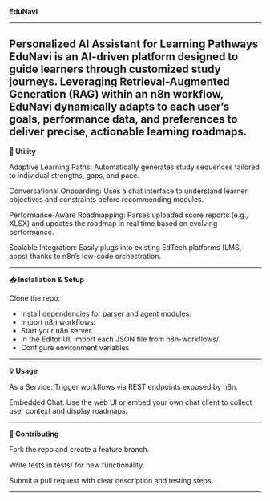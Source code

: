 **EduNavi**

-------------------------------------------------------------------------------------------------------
Personalized AI Assistant for Learning Pathways
EduNavi is an AI-driven platform designed to guide learners through customized study journeys. Leveraging Retrieval-Augmented Generation (RAG) within an n8n workflow, EduNavi dynamically adapts to each user’s goals, performance data, and preferences to deliver precise, actionable learning roadmaps.
-------------------------------------------------------------------------------------------------------
**🚀 Utility**

Adaptive Learning Paths: Automatically generates study sequences tailored to individual strengths, gaps, and pace.

Conversational Onboarding: Uses a chat interface to understand learner objectives and constraints before recommending modules.

Performance-Aware Roadmapping: Parses uploaded score reports (e.g., XLSX) and updates the roadmap in real time based on evolving performance.

Scalable Integration: Easily plugs into existing EdTech platforms (LMS, apps) thanks to n8n’s low-code orchestration.

-------------------------------------------------------------------------------------------------------
**📥 Installation & Setup**

Clone the repo:

 - Install dependencies for parser and agent modules:
 - Import n8n workflows:
 - Start your n8n server.
 - In the Editor UI, import each JSON file from n8n-workflows/.
 - Configure environment variables
-------------------------------------------------------------------------------------------------------
**💡 Usage**

As a Service: Trigger workflows via REST endpoints exposed by n8n.

Embedded Chat: Use the web UI or embed your own chat client to collect user context and display roadmaps.

-------------------------------------------------------------------------------------------------------
**🤝 Contributing**

Fork the repo and create a feature branch.

Write tests in tests/ for new functionality.

Submit a pull request with clear description and testing steps.

-------------------------------------------------------------------------------------------------------
